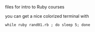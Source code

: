 files for intro to Ruby courses

you can get a nice colorized terminal with 

```
while ruby rand01.rb ; do sleep 5; done
```
